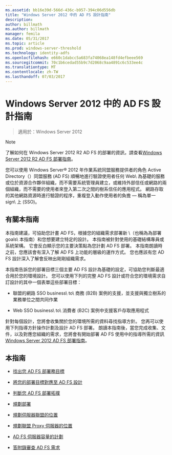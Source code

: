 ```yaml
---
ms.assetid: bb16e39d-566d-436c-b957-394c06d556db
title: "Windows Server 2012 中的 AD FS 設計指南"
description: 
author: billmath
ms.author: billmath
manager: femila
ms.date: 05/31/2017
ms.topic: article
ms.prod: windows-server-threshold
ms.technology: identity-adfs
ms.openlocfilehash: e660c1dabcc5a683fa74068ea148fd4efbeee569
ms.sourcegitcommit: 70c1b6cedad55b9c7d2068c9aa4891c6c533ee4c
ms.translationtype: MT
ms.contentlocale: zh-TW
ms.lasthandoff: 07/03/2017
---
```

# <a name="ad-fs-design-guide-in-windows-server-2012"></a>Windows Server 2012 中的 AD FS 設計指南

>適用於：Windows Server 2012
  
> [!NOTE]  
> 了解如何在 Windows Server 2012 R2 AD FS 的部署的資訊，請查看[Windows Server 2012 R2 AD FS 部署指南](../../ad-fs/deployment/Windows-Server-2012-R2-AD-FS-Deployment-Guide.md)。  
  
您可以使用 Windows Server® 2012 年作業系統同盟服務提供者的角色 Active Directory（）同盟服務 \(AD FS\) 順暢地進行驗證使用者任何 Web\ 為基礎的服務或位於資源合作夥伴組織，而不需要系統管理員建立，或維持外部信任或網路的兩個組織，而不需要的使用者來登入第二次之間的樹系信任的應用程式。 網路存取的其他網路資源時進行驗證的程序，重複登入動作使用者的負擔 — 稱為單一 sign\ 上 \(SSO\)。  
  
## <a name="about-this-guide"></a>有關本指南  
本指南建議，可協助您計畫 AD FS，根據您的組織需求部署新 \（也稱為為部署 goals\ 本指南）和您想要建立特定的設計。 本指南被針對使用的基礎結構專員或系統架構。 它會反白顯示您的主要決策點為您計劃 AD FS 部署。 本指南朗讀時之前，您應該會有深入了解 AD FS 上功能的層級的運作方式。 您也應該有您 AD FS 設計深入了解會反映出剛剛組織需求。  
  
本指南告訴您的部署目標三個主要 AD FS 設計為基礎的設定，可協助您判斷最適合用於您的環境設計。 您可以使用下列的完整 AD FS 設計或符合您的環境需求自訂設計的其中一個表單這些部署目標：  
  
-   聯盟的網路 SSO business\ to\ 商務 \(B2B\) 案例的支援，並支援與獨立樹系的業務單位之間共同作業  
  
-   Web SSO business\ to\ 消費者 \(B2C\) 案例中支援客戶存取應用程式  
  
針對每個設計，您將會收集關於您的環境所需的資料尋找指導方針。 您再可以使用下列指導方針操作計劃及設計 AD FS 部署。 朗讀本指南後，當您完成收集、文件，以及對應您組織的需求，您將會有開始部署 AD FS 使用中的指導所需的資訊[Windows Server 2012 AD FS 部署指南](../../ad-fs/deployment/Windows-Server-2012-AD-FS-Deployment-Guide.md)。  
  
## <a name="in-this-guide"></a>本指南  
  
-   [找出您 AD FS 部署務目標](Identifying-Your-AD-FS-Deployment-Goals.md)  
  
-   [將您的部署目標對應至 AD FS 設計](Mapping-Your-Deployment-Goals-to-an-AD-FS-Design.md)  
  
-   [判斷您 AD FS 部署拓撲](Determine-Your-AD-FS-Deployment-Topology.md)  
  
-   [規劃部署](Planning-Your-Deployment.md)  
  
-   [規劃伺服器聯盟的位置](Planning-Federation-Server-Placement.md)  
  
-   [規劃聯盟 Proxy 伺服器的位置](Planning-Federation-Server-Proxy-Placement.md)  
  
-   [AD FS 伺服器容量的計劃](Planning-for-AD-FS-Server-Capacity.md)  
  
-   [答附錄審查 AD FS 需求](Appendix-A--Reviewing-AD-FS-Requirements.md)  
  

